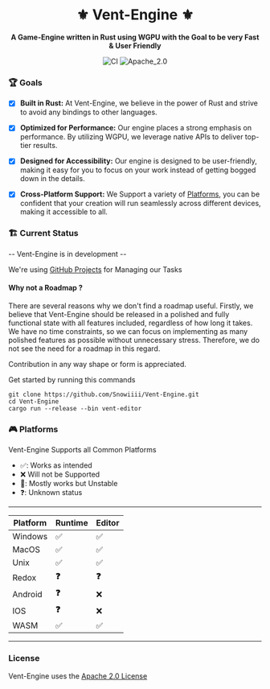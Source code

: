 <div align="center">

# ⚜️ Vent-Engine ⚜️

**A Game-Engine written in Rust using WGPU with the Goal to be very Fast & User Friendly**

![CI](https://github.com/Snowiiii/Vent-Engine/actions/workflows/rust.yml/badge.svg)
![Apache_2.0](https://img.shields.io/badge/license-Apache_2.0-blue.svg)

</div>

### 🏆 Goals

- [X] **Built in Rust:** At Vent-Engine, we believe in the power of Rust and strive to avoid any bindings to other languages.
- [X] **Optimized for Performance:** Our engine places a strong emphasis on performance. By utilizing WGPU, we leverage native APIs to deliver top-tier results.
- [X] **Designed for Accessibility:** Our engine is designed to be user-friendly, making it easy for you to focus on your work instead of getting bogged down in the details.
- [X] **Cross-Platform Support:** We Support a variety of [Platforms](https://github.com/Snowiiii/Vent-Engine#-platforms), you can be confident that your creation will run seamlessly across different devices, making it accessible to all.



### 🏗 Current Status
-- Vent-Engine is in development --

We're using [GitHub Projects](https://github.com/Snowiiii/Vent-Engine/projects?query=is%3Aopen) for Managing our Tasks

#### Why not a Roadmap ?
There are several reasons why we don't find a roadmap useful.
Firstly, we believe that Vent-Engine should be released in a polished and fully functional state with all features included,
regardless of how long it takes. We have no time constraints, so we can focus on implementing as many polished features as possible without unnecessary stress.
Therefore, we do not see the need for a roadmap in this regard.

Contribution in any way shape or form is appreciated.

Get started by running this commands

```shell
git clone https://github.com/Snowiiii/Vent-Engine.git
cd Vent-Engine
cargo run --release --bin vent-editor
```

### 🎮 Platforms

Vent-Engine Supports all Common Platforms

- ✅: Works as intended
- ❌ Will not be Supported
- 😬: Mostly works but Unstable
- ❓: Unknown status

---

| Platform | Runtime | Editor |
|----------|---------|--------|
| Windows  | ✅️      | ✅️     |
| MacOS    | ✅️      | ✅️     |
| Unix     | ✅️      | ✅️     |
| Redox    | **❓**   | **❓**  |
| Android  | **❓**   | ❌      |
| IOS      | **❓**   | ❌      |
| WASM     | ✅️      | ✅️     |

---

### License

Vent-Engine uses the [Apache 2.0 License](LICENSE)

